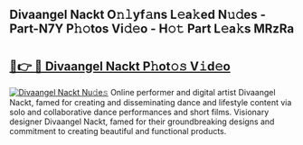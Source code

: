 ## Divaangel Nackt O𝚗𝚕yf𝚊ns L𝚎a𝚔ed N𝚞𝚍es - Part-N7Y P𝚑𝚘tos Vi𝚍𝚎o - H𝚘𝚝 Part L𝚎a𝚔s MRzRa

# <h2><a href="http://kf4snz.oniu.top/?m=Divaangel+Nackt">🔗👉 🔴 Divaangel Nackt P𝚑ot𝚘𝚜 V𝚒d𝚎o</a></h2>

[![Divaangel Nackt Nu𝚍e𝚜](https://i.imgur.com/0qMVB7G.gif)](http://kf4snz.oniu.top/?m=Divaangel+Nackt)
Online performer and digital artist Divaangel Nackt, famed for creating and disseminating dance and lifestyle content via solo and collaborative dance performances and short films. Visionary designer Divaangel Nackt, famed for their groundbreaking designs and commitment to creating beautiful and functional products.  
